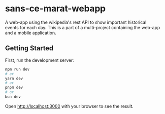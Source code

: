 # sans-ce-marat-webapp

A web-app using the wikipedia's rest API to show important historical events for each day. This is a part of a multi-project containing the web-app and a mobile application.

## Getting Started

First, run the development server:

```bash
npm run dev
# or
yarn dev
# or
pnpm dev
# or
bun dev
```

Open [http://localhost:3000](http://localhost:3000) with your browser to see the result.

